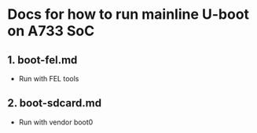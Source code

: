 

# Docs for how to run mainline U-boot on A733 SoC

## 1. boot-fel.md
- Run with FEL tools

## 2. boot-sdcard.md
- Run with vendor boot0


